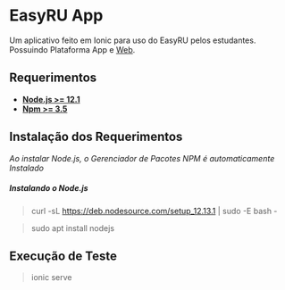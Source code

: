 # EasyRU App
Um aplicativo feito em Ionic para uso do EasyRU pelos estudantes. Possuindo Plataforma App e [Web](https://github.com/igorcaavalcante/easyru).

## Requerimentos
* **[Node.js >= 12.1](https://nodejs.org/en/download/)**
* **[Npm >= 3.5](https://www.npmjs.com/get-npm)**

## Instalação dos Requerimentos
*Ao instalar Node.js, o Gerenciador de Pacotes NPM é automaticamente Instalado*
##### Instalando o Node.js
>curl -sL https://deb.nodesource.com/setup_12.13.1 | sudo -E bash -

>sudo apt install nodejs

## Execução de Teste
>ionic serve
